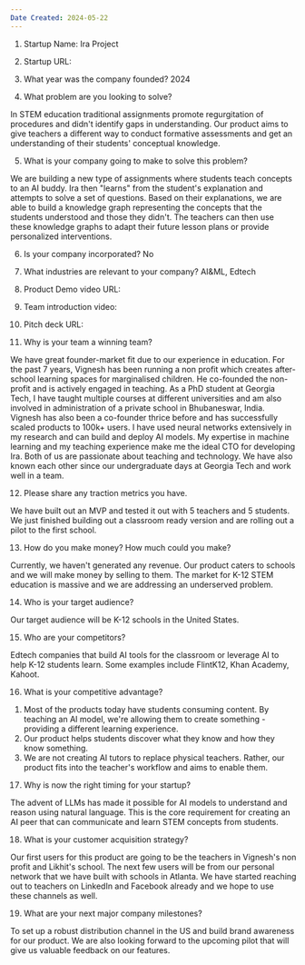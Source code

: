 ```yaml
---
Date Created: 2024-05-22
---
```


1. Startup Name:
   Ira Project
     
2. Startup URL:
   
3. What year was the company founded?
   2024
   
4. What problem are you looking to solve?

In STEM education traditional assignments promote regurgitation of procedures and didn't identify gaps in understanding. Our product aims to give teachers a different way to conduct formative assessments and get an understanding of their students' conceptual knowledge.
   
5. What is your company going to make to solve this problem?

We are building a new type of assignments where students teach concepts to an AI buddy. Ira then "learns" from the student's explanation and attempts to solve a set of questions. Based on their explanations, we are able to build a knowledge graph representing the concepts that the students understood and those they didn't. The teachers can then use these knowledge graphs to adapt their future lesson plans or provide personalized interventions.
   
6. Is your company incorporated?
   No
    
7. What industries are relevant to your company?
   AI&ML, Edtech
    
8. Product Demo video URL:
    
9. Team introduction video:
    
10. Pitch deck URL:

11. Why is your team a winning team?

We have great founder-market fit due to our experience in education. For the past 7 years, Vignesh has been running a non profit which creates after-school learning spaces for marginalised children. He co-founded the non-profit and is actively engaged in teaching. As a PhD student at Georgia Tech, I have taught multiple courses at different universities and am also involved in administration of a private school in Bhubaneswar, India. Vignesh has also been a co-founder thrice before and has successfully scaled products to 100k+ users. I have used neural networks extensively in my research and can build and deploy AI models. My expertise in machine learning and my teaching experience make me the ideal CTO for developing Ira. Both of us are passionate about teaching and technology. We have also known each other since our undergraduate days at Georgia Tech and work well in a team.

12. Please share any traction metrics you have.

We have built out an MVP and tested it out with 5 teachers and 5 students. We just finished building out a classroom ready version and are rolling out a pilot to the first school.

13. How do you make money? How much could you make?

Currently, we haven't generated any revenue. Our product caters to schools and we will make money by selling to them. The market for K-12 STEM education is massive and we are addressing an underserved problem. 

14. Who is your target audience?

Our target audience will be K-12 schools in the United States.

15. Who are your competitors?

Edtech companies that build AI tools for the classroom or leverage AI to help K-12 students learn. Some examples include FlintK12, Khan Academy, Kahoot.

16. What is your competitive advantage?

1) Most of the products today have students consuming content. By teaching an AI model, we're allowing them to create something - providing a different learning experience.
2) Our product helps students discover what they know and how they know something.
3) We are not creating AI tutors to replace physical teachers. Rather, our product fits into the teacher's workflow and aims to enable them.

17. Why is now the right timing for your startup?

The advent of LLMs has made it possible for AI models to understand and reason using natural language. This is the core requirement for creating an AI peer that can communicate and learn STEM concepts from students. 

18. What is your customer acquisition strategy?

Our first users for this product are going to be the teachers in Vignesh's non profit and Likhit's school. The next few users will be from our personal network that we have built with schools in Atlanta. We have started reaching out to teachers on LinkedIn and Facebook already and we hope to use these channels as well. 

19. What are your next major company milestones?

To set up a robust distribution channel in the US and build brand awareness for our product. We are also looking forward to the upcoming pilot that will give us valuable feedback on our features.  


